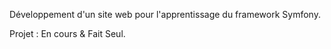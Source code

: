 Développement d'un site web pour l'apprentissage du framework Symfony.

Projet : En cours & Fait Seul.
